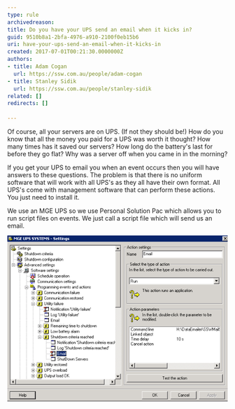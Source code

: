```yaml
---
type: rule
archivedreason: 
title: Do you have your UPS send an email when it kicks in?
guid: 9510b8a1-2bfa-4976-a910-2100f0eb15b6
uri: have-your-ups-send-an-email-when-it-kicks-in
created: 2017-07-01T00:21:30.0000000Z
authors:
- title: Adam Cogan
  url: https://ssw.com.au/people/adam-cogan
- title: Stanley Sidik
  url: https://ssw.com.au/people/stanley-sidik
related: []
redirects: []

---
```


Of course, all your servers are on UPS. (If not they should be!) How do you know that all the money you paid for a UPS was worth it thought? How many times has it saved our servers? How long do the battery's last for before they go flat? Why was a server off when you came in in the morning?

<!--endintro-->

If you get your UPS to email you when an event occurs then you will have answers to these questions.
The problem is that there is no uniform software that will work with all UPS's as they all have their own format.
All UPS's come with management software that can perform these actions. You just need to install it.

We use an MGE UPS so we use Personal Solution Pac which allows you to run script files on events. We just call a script file which will send us an email.

![](MGEUPSSettings.gif)
